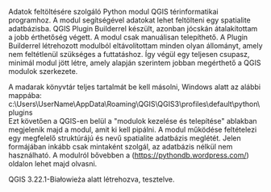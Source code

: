 Adatok feltöltésére szolgáló Python modul QGIS térinformatikai programhoz.
A modul segítségével adatokat lehet feltölteni egy spatialite adatbázisba.
QGIS Plugin Builderrel készült, azonban jócskán átalakítottam a jobb érthetőség végett.
A modul csak manuálisan telepíthető.
A Plugin Builderrel létrehozott modulból eltávolítottam minden olyan állományt, amely nem feltétlenül szükséges a futtatáshoz.
Így végül egy teljesen csupasz, minimál modul jött létre, amely alapján szerintem jobban megérthető a QGIS modulok szerkezete.

A madarak könyvtár teljes tartalmát be kell másolni, Windows alatt az alábbi mappába:
c:\Users\UserName\AppData\Roaming\QGIS\QGIS3\profiles\default\python\plugins\
Ezt követően a QGIS-en belül a "modulok kezelése és telepítése" ablakban megjelenik majd a modul, amit ki kell pipálni.
A modul működése feltételezi egy megfelelő struktúrájú és nevű spatialite adatbázis meglétét.
Jelen formájában inkább csak mintaként szolgál, az adatbázis nélkül nem használható.
A modulról bővebben a (https://pythondb.wordpress.com/) oldalon lehet majd olvasni.

QGIS 3.22.1-Białowieża alatt létrehozva, tesztelve.

